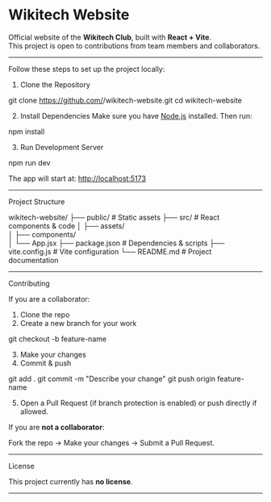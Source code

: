 
# Wikitech Website 

Official website of the **Wikitech Club**, built with **React + Vite**.  
This project is open to contributions from team members and collaborators.

----------------------------------------------------------------------------

Follow these steps to set up the project locally:

1. Clone the Repository

git clone https://github.com/<your-username>/wikitech-website.git
cd wikitech-website

2. Install Dependencies
Make sure you have [Node.js](https://nodejs.org/) installed. Then run:

npm install

3. Run Development Server

npm run dev

The app will start at: [http://localhost:5173](http://localhost:5173)

----------------------------------------------------------------------------

Project Structure

wikitech-website/
├── public/           # Static assets
├── src/              # React components & code
│   ├── assets/       
│   ├── components/   
│   └── App.jsx
├── package.json      # Dependencies & scripts
├── vite.config.js    # Vite configuration
└── README.md         # Project documentation

---------------------------------------------

Contributing

If you are a collaborator:

1. Clone the repo
2. Create a new branch for your work

git checkout -b feature-name

3. Make your changes
4. Commit & push
  
git add .
git commit -m "Describe your change"
git push origin feature-name

5. Open a Pull Request (if branch protection is enabled) or push directly if allowed.

If you are **not a collaborator**:

Fork the repo → Make your changes → Submit a Pull Request.

-------------------------------------------------------------

License

This project currently has **no license**.

---------------------------------------------------------------------

